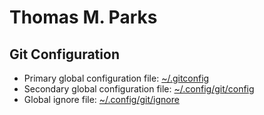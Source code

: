 # Thomas M. Parks

## Git Configuration
 * Primary global configuration file: [~/.gitconfig](.gitconfig)
 * Secondary global configuration file: [~/.config/git/config](.config/git/config)
 * Global ignore file: [~/.config/git/ignore](.config/git/ignore)
